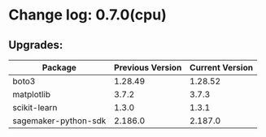 # Change log: 0.7.0(cpu)

## Upgrades: 

Package | Previous Version | Current Version
---|---|---
boto3|1.28.49|1.28.52
matplotlib|3.7.2|3.7.3
scikit-learn|1.3.0|1.3.1
sagemaker-python-sdk|2.186.0|2.187.0
